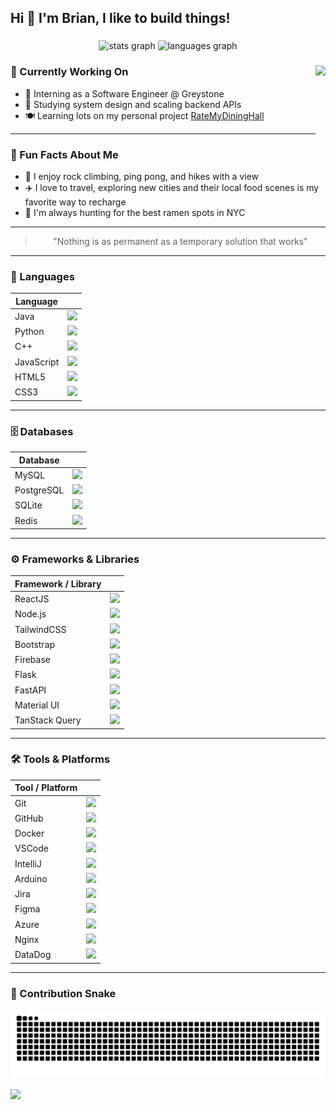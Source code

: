 <h2 align="left">Hi 👋 I'm Brian, I like to build things!</h2>

###

<div align="center">
  <img src="https://github-readme-stats.vercel.app/api?username=brianntangg&hide_title=false&hide_rank=false&show_icons=true&include_all_commits=true&count_private=true&disable_animations=false&theme=tokyonight&locale=en&hide_border=false" height="150" alt="stats graph" />
  <img src="https://github-readme-stats.vercel.app/api/top-langs?username=brianntangg&locale=en&hide_title=false&layout=compact&card_width=320&langs_count=5&theme=tokyonight&hide_border=false" height="150" alt="languages graph" />
</div>

###

<img align="right" height="150" src="https://gifdb.com/images/thumbnail/capoo-cat-typing-on-desk-gh8k0cjf5hq4vy2p.gif" />

### 🔭 Currently Working On
- 🚀 Interning as a Software Engineer @ Greystone  
- 🧠 Studying system design and scaling backend APIs  
- 🍽️ Learning lots on my personal project [RateMyDiningHall](#)

---

### 🎯 Fun Facts About Me
- 🧗 I enjoy rock climbing, ping pong, and hikes with a view  
- ✈️ I love to travel, exploring new cities and their local food scenes is my favorite way to recharge  
- 🍜 I'm always hunting for the best ramen spots in NYC

---

<blockquote align="center">
  "Nothing is as permanent as a temporary solution that works"
</blockquote>

---

### 🧠 Languages

| Language     |  |
|--------------|------|
| Java         | <img src="https://cdn.jsdelivr.net/gh/devicons/devicon/icons/java/java-original.svg" height="30"/> |
| Python       | <img src="https://cdn.jsdelivr.net/gh/devicons/devicon/icons/python/python-original.svg" height="30"/> |
| C++          | <img src="https://cdn.jsdelivr.net/gh/devicons/devicon/icons/cplusplus/cplusplus-original.svg" height="30"/> |
| JavaScript   | <img src="https://cdn.jsdelivr.net/gh/devicons/devicon/icons/javascript/javascript-original.svg" height="30"/> |
| HTML5        | <img src="https://cdn.jsdelivr.net/gh/devicons/devicon/icons/html5/html5-original.svg" height="30"/> |
| CSS3         | <img src="https://cdn.jsdelivr.net/gh/devicons/devicon/icons/css3/css3-original.svg" height="30"/> |

---

### 🗄️ Databases

| Database     |  |
|--------------|------|
| MySQL        | <img src="https://cdn.jsdelivr.net/gh/devicons/devicon/icons/mysql/mysql-original.svg" height="30"/> |
| PostgreSQL   | <img src="https://cdn.jsdelivr.net/gh/devicons/devicon/icons/postgresql/postgresql-original.svg" height="30"/> |
| SQLite       | <img src="https://cdn.jsdelivr.net/gh/devicons/devicon/icons/sqlite/sqlite-original.svg" height="30"/> |
| Redis        | <img src="https://cdn.jsdelivr.net/gh/devicons/devicon/icons/redis/redis-original.svg" height="30"/> |

---

### ⚙️ Frameworks & Libraries

| Framework / Library |  |
|---------------------|------|
| ReactJS             | <img src="https://cdn.jsdelivr.net/gh/devicons/devicon/icons/react/react-original.svg" height="30"/> |
| Node.js             | <img src="https://cdn.jsdelivr.net/gh/devicons/devicon/icons/nodejs/nodejs-original.svg" height="30"/> |
| TailwindCSS         | <img src="https://icon.icepanel.io/Technology/svg/Tailwind-CSS.svg" height="30"/> |
| Bootstrap           | <img src="https://cdn.jsdelivr.net/gh/devicons/devicon/icons/bootstrap/bootstrap-original.svg" height="30"/> |
| Firebase            | <img src="https://cdn.jsdelivr.net/gh/devicons/devicon/icons/firebase/firebase-plain.svg" height="30"/> |
| Flask               | <img src="https://cdn.jsdelivr.net/gh/devicons/devicon/icons/flask/flask-original.svg" height="30"/> |
| FastAPI             | <img src="https://cdn.jsdelivr.net/gh/devicons/devicon/icons/fastapi/fastapi-original.svg" height="30"/> |
| Material UI         | <img src="https://mui.com/static/logo.png" height="30"/> |
| TanStack Query      | <img src="https://cdn.brandfetch.io/idWcj3JjN7/w/400/h/400/theme/dark/icon.jpeg?c=1dxbfHSJFAPEGdCLU4o5B" height="30"/> |

---

### 🛠️ Tools & Platforms

| Tool / Platform |  |
|-----------------|------|
| Git             | <img src="https://cdn.jsdelivr.net/gh/devicons/devicon/icons/git/git-original.svg" height="30"/> |
| GitHub          | <img src="https://cdn.jsdelivr.net/gh/devicons/devicon/icons/github/github-original.svg" height="30"/> |
| Docker          | <img src="https://cdn.jsdelivr.net/gh/devicons/devicon/icons/docker/docker-original.svg" height="30"/> |
| VSCode          | <img src="https://cdn.jsdelivr.net/gh/devicons/devicon/icons/vscode/vscode-original.svg" height="30"/> |
| IntelliJ        | <img src="https://cdn.jsdelivr.net/gh/devicons/devicon/icons/intellij/intellij-original.svg" height="30"/> |
| Arduino         | <img src="https://cdn.jsdelivr.net/gh/devicons/devicon/icons/arduino/arduino-original.svg" height="30"/> |
| Jira            | <img src="https://cdn.jsdelivr.net/gh/devicons/devicon/icons/jira/jira-original.svg" height="30"/> |
| Figma           | <img src="https://cdn.jsdelivr.net/gh/devicons/devicon/icons/figma/figma-original.svg" height="30"/> |
| Azure           | <img src="https://cdn.jsdelivr.net/gh/devicons/devicon/icons/azure/azure-original.svg" height="30"/> |
| Nginx           | <img src="https://cdn.jsdelivr.net/gh/devicons/devicon/icons/nginx/nginx-original.svg" height="30"/> |
| DataDog         | <img src="https://raw.githubusercontent.com/gilbarbara/logos/main/logos/datadog.svg" height="30"/> |

---

### 🐍 Contribution Snake

![snake gif](https://github.com/brianntangg/brianntangg/blob/output/github-contribution-grid-snake.svg)

<div align="left">
  <a href="https://www.linkedin.com/in/brian-tang05" target="_blank">
    <img src="https://img.shields.io/badge/LinkedIn-%230077B5.svg?style=for-the-badge&logo=linkedin&logoColor=white" height="45" />
  </a>
</div>
